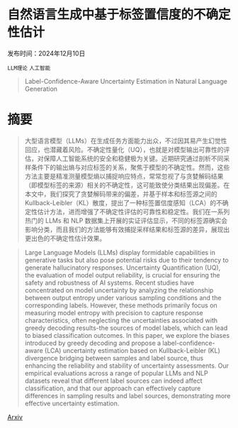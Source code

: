 # 自然语言生成中基于标签置信度的不确定性估计

发布时间：2024年12月10日

`LLM理论` `人工智能`

> Label-Confidence-Aware Uncertainty Estimation in Natural Language Generation

# 摘要

> 大型语言模型（LLMs）在生成任务方面能力出众，不过因其易产生幻觉性回应，也潜藏着风险。不确定性量化（UQ），也就是对模型输出可靠性的评估，对保障人工智能系统的安全和稳健极为关键。近期研究通过剖析不同采样条件下的输出熵与对应标签的关系，聚焦于模型的不确定性。然而，这些方法主要是精准测量模型熵以捕捉响应特点，常常忽视了与贪婪解码结果（即模型标签的来源）相关的不确定性，这可能致使分类结果出现偏差。在本文中，我们探究了贪婪解码带来的偏差，并基于样本和标签源之间的 Kullback-Leibler（KL）散度，提出了一种标签置信度感知（LCA）的不确定性估计方法，进而增强了不确定性评估的可靠性和稳定性。我们在一系列热门的 LLMs 和 NLP 数据集上开展的实证评估显示，不同的标签源确实会影响分类，而且我们的方法能够有效捕捉采样结果和标签源的差异，展现出更出色的不确定性估计效果。

> Large Language Models (LLMs) display formidable capabilities in generative tasks but also pose potential risks due to their tendency to generate hallucinatory responses. Uncertainty Quantification (UQ), the evaluation of model output reliability, is crucial for ensuring the safety and robustness of AI systems. Recent studies have concentrated on model uncertainty by analyzing the relationship between output entropy under various sampling conditions and the corresponding labels. However, these methods primarily focus on measuring model entropy with precision to capture response characteristics, often neglecting the uncertainties associated with greedy decoding results-the sources of model labels, which can lead to biased classification outcomes. In this paper, we explore the biases introduced by greedy decoding and propose a label-confidence-aware (LCA) uncertainty estimation based on Kullback-Leibler (KL) divergence bridging between samples and label source, thus enhancing the reliability and stability of uncertainty assessments. Our empirical evaluations across a range of popular LLMs and NLP datasets reveal that different label sources can indeed affect classification, and that our approach can effectively capture differences in sampling results and label sources, demonstrating more effective uncertainty estimation.

[Arxiv](https://arxiv.org/abs/2412.07255)